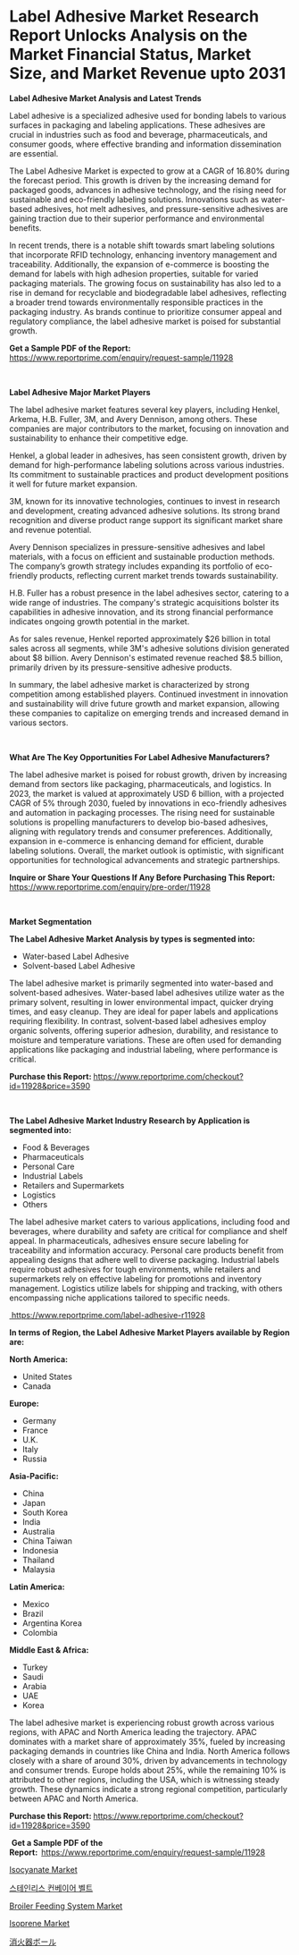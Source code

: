 <p><h1>Label Adhesive Market Research Report Unlocks Analysis on the Market Financial Status, Market Size, and Market Revenue upto 2031</h1></p><p><strong>Label Adhesive Market Analysis and Latest Trends</strong></p>
<p><p>Label adhesive is a specialized adhesive used for bonding labels to various surfaces in packaging and labeling applications. These adhesives are crucial in industries such as food and beverage, pharmaceuticals, and consumer goods, where effective branding and information dissemination are essential. </p><p>The Label Adhesive Market is expected to grow at a CAGR of 16.80% during the forecast period. This growth is driven by the increasing demand for packaged goods, advances in adhesive technology, and the rising need for sustainable and eco-friendly labeling solutions. Innovations such as water-based adhesives, hot melt adhesives, and pressure-sensitive adhesives are gaining traction due to their superior performance and environmental benefits. </p><p>In recent trends, there is a notable shift towards smart labeling solutions that incorporate RFID technology, enhancing inventory management and traceability. Additionally, the expansion of e-commerce is boosting the demand for labels with high adhesion properties, suitable for varied packaging materials. The growing focus on sustainability has also led to a rise in demand for recyclable and biodegradable label adhesives, reflecting a broader trend towards environmentally responsible practices in the packaging industry. As brands continue to prioritize consumer appeal and regulatory compliance, the label adhesive market is poised for substantial growth.</p></p>
<p><strong>Get a Sample PDF of the Report:&nbsp;</strong> <a href="https://www.reportprime.com/enquiry/request-sample/11928">https://www.reportprime.com/enquiry/request-sample/11928</a></p>
<p>&nbsp;</p>
<p><strong>Label Adhesive Major Market Players</strong></p>
<p><p>The label adhesive market features several key players, including Henkel, Arkema, H.B. Fuller, 3M, and Avery Dennison, among others. These companies are major contributors to the market, focusing on innovation and sustainability to enhance their competitive edge.</p><p>Henkel, a global leader in adhesives, has seen consistent growth, driven by demand for high-performance labeling solutions across various industries. Its commitment to sustainable practices and product development positions it well for future market expansion.</p><p>3M, known for its innovative technologies, continues to invest in research and development, creating advanced adhesive solutions. Its strong brand recognition and diverse product range support its significant market share and revenue potential.</p><p>Avery Dennison specializes in pressure-sensitive adhesives and label materials, with a focus on efficient and sustainable production methods. The company’s growth strategy includes expanding its portfolio of eco-friendly products, reflecting current market trends towards sustainability.</p><p>H.B. Fuller has a robust presence in the label adhesives sector, catering to a wide range of industries. The company's strategic acquisitions bolster its capabilities in adhesive innovation, and its strong financial performance indicates ongoing growth potential in the market.</p><p>As for sales revenue, Henkel reported approximately $26 billion in total sales across all segments, while 3M's adhesive solutions division generated about $8 billion. Avery Dennison's estimated revenue reached $8.5 billion, primarily driven by its pressure-sensitive adhesive products.</p><p>In summary, the label adhesive market is characterized by strong competition among established players. Continued investment in innovation and sustainability will drive future growth and market expansion, allowing these companies to capitalize on emerging trends and increased demand in various sectors.</p></p>
<p>&nbsp;</p>
<p><strong>What Are The Key Opportunities For Label Adhesive Manufacturers?</strong></p>
<p><p>The label adhesive market is poised for robust growth, driven by increasing demand from sectors like packaging, pharmaceuticals, and logistics. In 2023, the market is valued at approximately USD 6 billion, with a projected CAGR of 5% through 2030, fueled by innovations in eco-friendly adhesives and automation in packaging processes. The rising need for sustainable solutions is propelling manufacturers to develop bio-based adhesives, aligning with regulatory trends and consumer preferences. Additionally, expansion in e-commerce is enhancing demand for efficient, durable labeling solutions. Overall, the market outlook is optimistic, with significant opportunities for technological advancements and strategic partnerships.</p></p>
<p><strong>Inquire or Share Your Questions If Any Before Purchasing This Report:</strong> <a href="https://www.reportprime.com/enquiry/pre-order/11928">https://www.reportprime.com/enquiry/pre-order/11928</a></p>
<p>&nbsp;</p>
<p><strong>Market Segmentation</strong></p>
<p><strong>The Label Adhesive Market Analysis by types is segmented into:</strong></p>
<p><ul><li>Water-based Label Adhesive</li><li>Solvent-based Label Adhesive</li></ul></p>
<p><p>The label adhesive market is primarily segmented into water-based and solvent-based adhesives. Water-based label adhesives utilize water as the primary solvent, resulting in lower environmental impact, quicker drying times, and easy cleanup. They are ideal for paper labels and applications requiring flexibility. In contrast, solvent-based label adhesives employ organic solvents, offering superior adhesion, durability, and resistance to moisture and temperature variations. These are often used for demanding applications like packaging and industrial labeling, where performance is critical.</p></p>
<p><strong>Purchase this Report:&nbsp;</strong><a href="https://www.reportprime.com/checkout?id=11928&price=3590">https://www.reportprime.com/checkout?id=11928&price=3590</a></p>
<p>&nbsp;</p>
<p><strong>The Label Adhesive Market Industry Research by Application is segmented into:</strong></p>
<p><ul><li>Food & Beverages</li><li>Pharmaceuticals</li><li>Personal Care</li><li>Industrial Labels</li><li>Retailers and Supermarkets</li><li>Logistics</li><li>Others</li></ul></p>
<p><p>The label adhesive market caters to various applications, including food and beverages, where durability and safety are critical for compliance and shelf appeal. In pharmaceuticals, adhesives ensure secure labeling for traceability and information accuracy. Personal care products benefit from appealing designs that adhere well to diverse packaging. Industrial labels require robust adhesives for tough environments, while retailers and supermarkets rely on effective labeling for promotions and inventory management. Logistics utilize labels for shipping and tracking, with others encompassing niche applications tailored to specific needs.</p></p>
<p><a href="https://www.reportprime.com/label-adhesive-r11928">&nbsp;https://www.reportprime.com/label-adhesive-r11928</a></p>
<p><strong>In terms of Region, the Label Adhesive Market Players available by Region are:</strong></p>
<p>
    <p> <strong> North America: </strong>
        <ul>
            <li>United States</li>
            <li>Canada</li>
        </ul>
        </p> 
    <p> <strong> Europe: </strong>
        <ul>
            <li>Germany</li>
            <li>France</li>
            <li>U.K.</li>
            <li>Italy</li>
            <li>Russia</li>
        </ul>
        </p> 
    <p> <strong> Asia-Pacific: </strong>
        <ul>
            <li>China</li>
            <li>Japan</li>
            <li>South Korea</li>
            <li>India</li>
            <li>Australia</li>
            <li>China Taiwan</li>
            <li>Indonesia</li>
            <li>Thailand</li>
            <li>Malaysia</li>
        </ul>
        </p> 
    <p> <strong> Latin America: </strong>
        <ul>
            <li>Mexico</li>
            <li>Brazil</li>
            <li>Argentina Korea</li>
            <li>Colombia</li>
        </ul>
        </p> 
    <p> <strong> Middle East & Africa: </strong>
        <ul>
            <li>Turkey</li>
            <li>Saudi</li>
            <li>Arabia</li>
            <li>UAE</li>
            <li>Korea</li>
        </ul>
    </p>
    </p>
<p><p>The label adhesive market is experiencing robust growth across various regions, with APAC and North America leading the trajectory. APAC dominates with a market share of approximately 35%, fueled by increasing packaging demands in countries like China and India. North America follows closely with a share of around 30%, driven by advancements in technology and consumer trends. Europe holds about 25%, while the remaining 10% is attributed to other regions, including the USA, which is witnessing steady growth. These dynamics indicate a strong regional competition, particularly between APAC and North America.</p></p>
<p><strong>Purchase this Report: </strong><a href="https://www.reportprime.com/checkout?id=11928&price=3590">https://www.reportprime.com/checkout?id=11928&price=3590</a></p>
<p>&nbsp;<strong>Get a Sample PDF of the Report:&nbsp;&nbsp;</strong><a href="https://www.reportprime.com/enquiry/request-sample/11928">https://www.reportprime.com/enquiry/request-sample/11928</a></p>
<p><strong></strong></p>
<p><p><a href="https://github.com/AKSHATREPORTPRIME/Market-Research-Report-List-6/blob/main/isocyanate-market.md">Isocyanate Market</a></p><p><a href="https://medium.com/@latoyanorton57/%EC%8B%A0%ED%9D%A5-%EC%8A%A4%ED%85%8C%EC%9D%B8%EB%A6%AC%EC%8A%A4-%EC%8A%A4%ED%8B%B8-%EC%BB%A8%EB%B2%A0%EC%9D%B4%EC%96%B4-%EB%B2%A8%ED%8A%B8-%EC%8B%9C%EC%9E%A5-%EA%B8%B0%ED%9A%8C-2024%EB%85%84%EB%B6%80%ED%84%B0-2031%EB%85%84%EA%B9%8C%EC%A7%80-%ED%88%AC%EC%9E%90%EC%9E%90-%EB%B0%8F-%EC%9D%B4%ED%95%B4%EA%B4%80%EA%B3%84%EC%9E%90%EB%A5%BC-%EC%9C%84%ED%95%9C-%EC%8B%9C%EC%9E%A5-%EB%B6%84%EC%84%9D-%EC%98%88%EC%B8%A1-ad7f7dfcc7f5">스테인리스 컨베이어 벨트</a></p><p><a href="https://medium.com/@jamieurcotte9056df/deep-dive-into-the-broiler-feeding-system-market-itstrends-market-segmentation-and-competitive-1789e9e1ad69">Broiler Feeding System Market</a></p><p><a href="https://github.com/indrystar/Market-Research-Report-List-4/blob/main/isoprene-market.md">Isoprene Market</a></p><p><a href="https://medium.com/@rudysimonis2023/%E3%82%B0%E3%83%AD%E3%83%BC%E3%83%90%E3%83%AB%E6%B6%88%E7%81%AB%E5%99%A8%E3%83%9C%E3%83%BC%E3%83%AB%E5%B8%82%E5%A0%B4%E3%81%AE%E3%82%B5%E3%82%A4%E3%82%BA%E3%81%A8%E3%82%B7%E3%82%A7%E3%82%A2%E5%88%86%E6%9E%90-%E8%A3%BD%E5%93%81%E3%82%BF%E3%82%A4%E3%83%97%E5%88%A5-%E7%94%A8%E9%80%94%E5%88%A5-%E5%9C%B0%E5%9F%9F%E5%88%A5-%E4%BA%88%E6%B8%AC-2024-2031-b5967e806ebc">消火器ボール</a></p></p>
